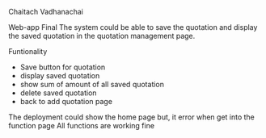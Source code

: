 Chaitach Vadhanachai

Web-app Final
The system could be able to save the quotation and display the saved quotation in the quotation management page.

Funtionality
- Save button for quotation
- display saved quotation
- show sum of amount of all saved quotation
- delete saved quotation
- back to add quotation page

The deployment could show the home page but, it error when get into the function page 
All functions are working fine
